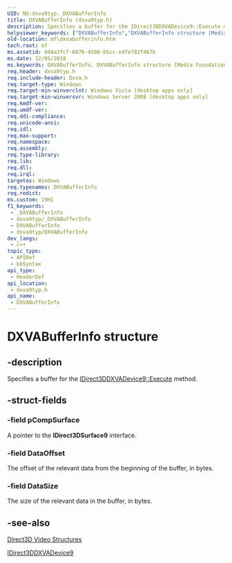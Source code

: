 ```yaml
---
UID: NS:dxva9typ._DXVABufferInfo
title: DXVABufferInfo (dxva9typ.h)
description: Specifies a buffer for the IDirect3DDXVADevice9::Execute method.
helpviewer_keywords: ["DXVABufferInfo","DXVABufferInfo structure [Media Foundation]","_DXVABufferInfo","dxva9typ/DXVABufferInfo","mf.dxvabufferinfo"]
old-location: mf\dxvabufferinfo.htm
tech.root: mf
ms.assetid: 048a3fcf-6076-4500-b5cc-edfe782f467b
ms.date: 12/05/2018
ms.keywords: DXVABufferInfo, DXVABufferInfo structure [Media Foundation], _DXVABufferInfo, dxva9typ/DXVABufferInfo, mf.dxvabufferinfo
req.header: dxva9typ.h
req.include-header: Dxva.h
req.target-type: Windows
req.target-min-winverclnt: Windows Vista [desktop apps only]
req.target-min-winversvr: Windows Server 2008 [desktop apps only]
req.kmdf-ver: 
req.umdf-ver: 
req.ddi-compliance: 
req.unicode-ansi: 
req.idl: 
req.max-support: 
req.namespace: 
req.assembly: 
req.type-library: 
req.lib: 
req.dll: 
req.irql: 
targetos: Windows
req.typenames: DXVABufferInfo
req.redist: 
ms.custom: 19H1
f1_keywords:
 - _DXVABufferInfo
 - dxva9typ/_DXVABufferInfo
 - DXVABufferInfo
 - dxva9typ/DXVABufferInfo
dev_langs:
 - c++
topic_type:
 - APIRef
 - kbSyntax
api_type:
 - HeaderDef
api_location:
 - dxva9typ.h
api_name:
 - DXVABufferInfo
---
```


# DXVABufferInfo structure


## -description

Specifies a buffer for the 
        <a href="https://docs.microsoft.com/windows/desktop/medfound/idirect3ddxvadevice9-execute">IDirect3DDXVADevice9::Execute</a>  method.

## -struct-fields

### -field pCompSurface

A pointer to the <b>IDirect3DSurface9</b> interface.

### -field DataOffset

The offset of the relevant data from the beginning of the buffer, in bytes.

### -field DataSize

The size of the relevant data in the buffer, in bytes.

## -see-also

<a href="https://docs.microsoft.com/windows/desktop/medfound/direct3d-video-structures">Direct3D Video Structures</a>



<a href="https://docs.microsoft.com/windows/desktop/medfound/idirect3ddxvadevice9">IDirect3DDXVADevice9</a>

